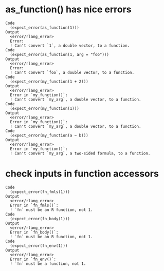 # as_function() has nice errors

    Code
      (expect_error(as_function(1)))
    Output
      <error/rlang_error>
      Error:
      ! Can't convert `1`, a double vector, to a function.
    Code
      (expect_error(as_function(1, arg = "foo")))
    Output
      <error/rlang_error>
      Error:
      ! Can't convert `foo`, a double vector, to a function.
    Code
      (expect_error(my_function(1 + 2)))
    Output
      <error/rlang_error>
      Error in `my_function()`:
      ! Can't convert `my_arg`, a double vector, to a function.
    Code
      (expect_error(my_function(1)))
    Output
      <error/rlang_error>
      Error in `my_function()`:
      ! Can't convert `my_arg`, a double vector, to a function.
    Code
      (expect_error(my_function(a ~ b)))
    Output
      <error/rlang_error>
      Error in `my_function()`:
      ! Can't convert `my_arg`, a two-sided formula, to a function.

# check inputs in function accessors

    Code
      (expect_error(fn_fmls(1)))
    Output
      <error/rlang_error>
      Error in `fn_fmls()`:
      ! `fn` must be an R function, not 1.
    Code
      (expect_error(fn_body(1)))
    Output
      <error/rlang_error>
      Error in `fn_body()`:
      ! `fn` must be an R function, not 1.
    Code
      (expect_error(fn_env(1)))
    Output
      <error/rlang_error>
      Error in `fn_env()`:
      ! `fn` must be a function, not 1.

